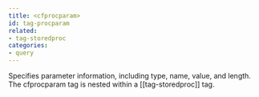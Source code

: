 ```yaml
---
title: <cfprocparam>
id: tag-procparam
related:
- tag-storedproc
categories:
- query
---
```


Specifies parameter information, including type, name, value, and length. The cfprocparam tag
is nested within a [[tag-storedproc]] tag.

